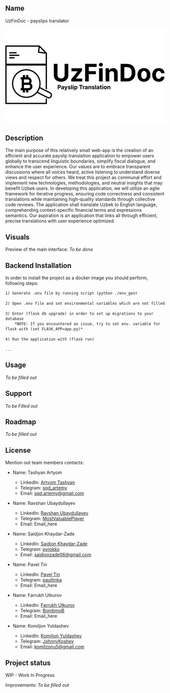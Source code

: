 ## Name
UzFinDoc - payslips translator

![logo.png](backend/media/logo.png)


## Description
The main purpose of this relatively small web-app is the creation of an efficient and accurate payslip translation application to empower users
 globally to transcend linguistic boundaries, simplify fiscal dialogue, and enhance the user experience. Our values
 are to embrace transparent discussions where all voices heard, active listening to understand diverse views and
 respect for others. We treat this project as communal effort and implement new technologies, methodologies, and
 neutral insights that may benefit Uzbek users. In developing this application, we will utilize an agile framework
 for iterative progress, ensuring code correctness and consistent translations while maintaining high-quality standards 
 through collective code reviews. The application shall translate Uzbek to English language, comprehending
 context-specific financial terms and expressions semantics. Our aspiration is an application that links all through
 efficient, precise translations with user experience optimized.

## Visuals
Preview of the main interface:
 *To be done*

## Backend Installation

In order to install the project as a docker image you should perform, following steps:
    
    1) Generate .env file by running script (python ./env_gen)

    2) Open .env file and set environmental variables which are not filled

    3) Enter (flask db upgrade) in order to set up migrations to your database
        *NOTE: If you encountered an issue, try to set env. variable for flask with (set FLASK_APP=app.py)*

    4) Run the application with (flask run)

    ...

## Usage
 *To be filled out*


## Support
  *To be Filled out*

## Roadmap
  *To be filled out*

## License
Mention out team members contacts:

- Name: Tashyan Artyom
  - LinkedIn: [Artyom Tashyan](https://www.linkedin.com/in/artyom-tashyan-aa4782230)
  - Telegram: [sqd_artemy](https://t.me/sqd_artemy)
  - Email: sqd.artemy@gmail.com

- Name: Ravshan Ubaydullayev
  - LinkedIn: [Ravshan Ubaydullayev](LinkedIn_URL_here)
  - Telegram: [MostValuablePlayer](https://t.me/MostValuablePlayer)
  - Email: Email_here

- Name: Saidjon Khaydar-Zade
  - LinkedIn: [Saidjon Khaydar-Zade](LinkedIn_URL_here)
  - Telegram: [pyrokko](https://t.me/pyrokko)
  - Email: saidjonzade06@gmail.com

- Name: Pavel Tin
  - LinkedIn: [Pavel Tin](LinkedIn_URL_here)
  - Telegram: [paultinka](https://t.me/paultinka)
  - Email: Email_here

- Name: Farrukh Utkurov
  - LinkedIn: [Farrukh Utkurov](LinkedIn_URL_here)
  - Telegram: [BombmoB](https://t.me/BombmoB)
  - Email: Email_here

- Name: Komiljon Yuldashev
  - LinkedIn: [Komiljon Yuldashev](https://www.linkedin.com/in/komiljon-yuldashev-006549222)  
  - Telegram: [JohnnyKoshev](https://t.me/JohnnyKoshev)
  - Email: komilzonu5@gmail.com
## Project status
WIP - Work In Progress

Improvements:
*To be filled out*
